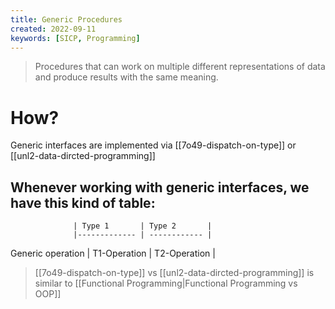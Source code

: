 ```yaml
---
title: Generic Procedures
created: 2022-09-11
keywords: [SICP, Programming]
---
```


> Procedures that can work on multiple different representations of data and produce results with the same meaning.

# How?

Generic interfaces are implemented via [[7o49-dispatch-on-type]] or [[unl2-data-dircted-programming]]

## Whenever working with generic interfaces, we have this kind of table:

                  | Type 1       | Type 2       |
                  |------------- | ------------ |

Generic operation | T1-Operation | T2-Operation |

> [[7o49-dispatch-on-type]] vs [[unl2-data-dircted-programming]] is similar to [[Functional Programming|Functional Programming vs OOP]]
